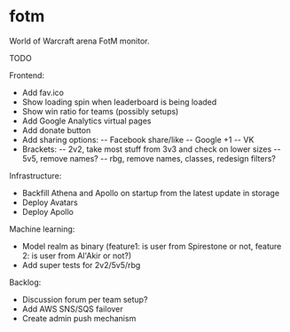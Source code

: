 fotm
====

World of Warcraft arena FotM monitor.

TODO

Frontend:
- Add fav.ico
- Show loading spin when leaderboard is being loaded
- Show win ratio for teams (possibly setups)
- Add Google Analytics virtual pages
- Add donate button
- Add sharing options:
-- Facebook share/like
-- Google +1
-- VK
- Brackets:
-- 2v2, take most stuff from 3v3 and check on lower sizes
-- 5v5, remove names?
-- rbg, remove names, classes, redesign filters?

Infrastructure:
- Backfill Athena and Apollo on startup from the latest update in storage
- Deploy Avatars
- Deploy Apollo

Machine learning:
- Model realm as binary (feature1: is user from Spirestone or not, feature 2: is user from Al'Akir or not?)
- Add super tests for 2v2/5v5/rbg

Backlog:
- Discussion forum per team setup?
- Add AWS SNS/SQS failover
- Create admin push mechanism
